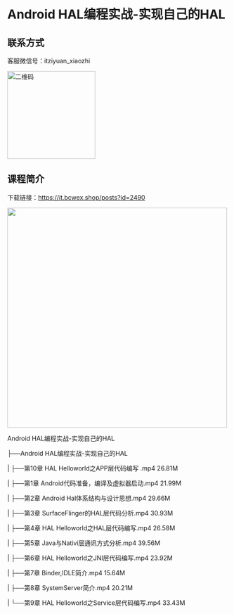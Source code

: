 # Android HAL编程实战-实现自己的HAL

## 联系方式

客服微信号：itziyuan_xiaozhi

<img src="https://ziyuanyun.oss-cn-guangzhou.aliyuncs.com/common/20240614073449/666b82192834a.jpg" width="200" height="200" alt="二维码">

## 课程简介

下载链接：https://it.bcwex.shop/posts?id=2490

<img src="https://ziyuanyun.oss-cn-guangzhou.aliyuncs.com/yun/20240515184027/6644911b53ef1.jpg" width="500" alt="">

  Android HAL编程实战-实现自己的HAL



 ├──Android HAL编程实战-实现自己的HAL

 | ├──第10章 HAL Helloworld之APP层代码编写 .mp4 26.81M

 | ├──第1章 Android代码准备，编译及虚拟器启动.mp4 21.99M

 | ├──第2章 Android Hal体系结构与设计思想.mp4 29.66M

 | ├──第3章 SurfaceFlinger的HAL层代码分析.mp4 30.93M

 | ├──第4章 HAL Helloworld之HAL层代码编写.mp4 26.58M

 | ├──第5章 Java与Nativi层通讯方式分析.mp4 39.56M

 | ├──第6章 HAL Helloworld之JNI层代码编写.mp4 23.92M

 | ├──第7章 Binder,IDLE简介.mp4 15.64M

 | ├──第8章 SystemServer简介.mp4 20.21M

 | └──第9章 HAL Helloworld之Service层代码编写.mp4 33.43M

  